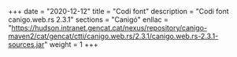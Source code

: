 +++
date        = "2020-12-12"
title       = "Codi font"
description = "Codi font canigo.web.rs 2.3.1"
sections    = "Canigó"
enllac		= "https://hudson.intranet.gencat.cat/nexus/repository/canigo-maven2/cat/gencat/ctti/canigo.web.rs/2.3.1/canigo.web.rs-2.3.1-sources.jar"
weight		= 1
+++
